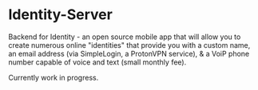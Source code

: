 # Identity-Server

Backend for Identity - an open source mobile app that will allow you to create numerous online "identities" that provide you with a custom name, an email address (via SimpleLogin, a ProtonVPN service), & a VoiP phone number capable of voice and text (small monthly fee).

Currently work in progress.
